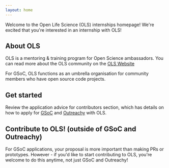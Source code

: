 ```yaml
---
layout: home
---
```


Welcome to the Open Life Science (OLS) internships homepage! We're excited that you're interested in an internship with OLS!

## About OLS

OLS is a mentoring & training program for Open Science ambassadors. You can read more about the OLS community on the [OLS Website](https://openlifesci.org/)

For GSoC, OLS functions as an umbrella organisation for community members who have open source code projects.

## Get started

Review the application advice for contributors section, which has details on how to apply for [GSoC](guidance/contributors-applying-gsoc/) and [Outreachy](guidance/contributors-applying-outreachy/) with OLS.

## Contribute to OLS! (outside of GSoC and Outreachy)

For GSoC applications, your proposal is more important than making PRs or prototypes. However - if you'd like to start contributing to OLS, you're welcome to do this anytime, not just GSoC and Outreachy!
